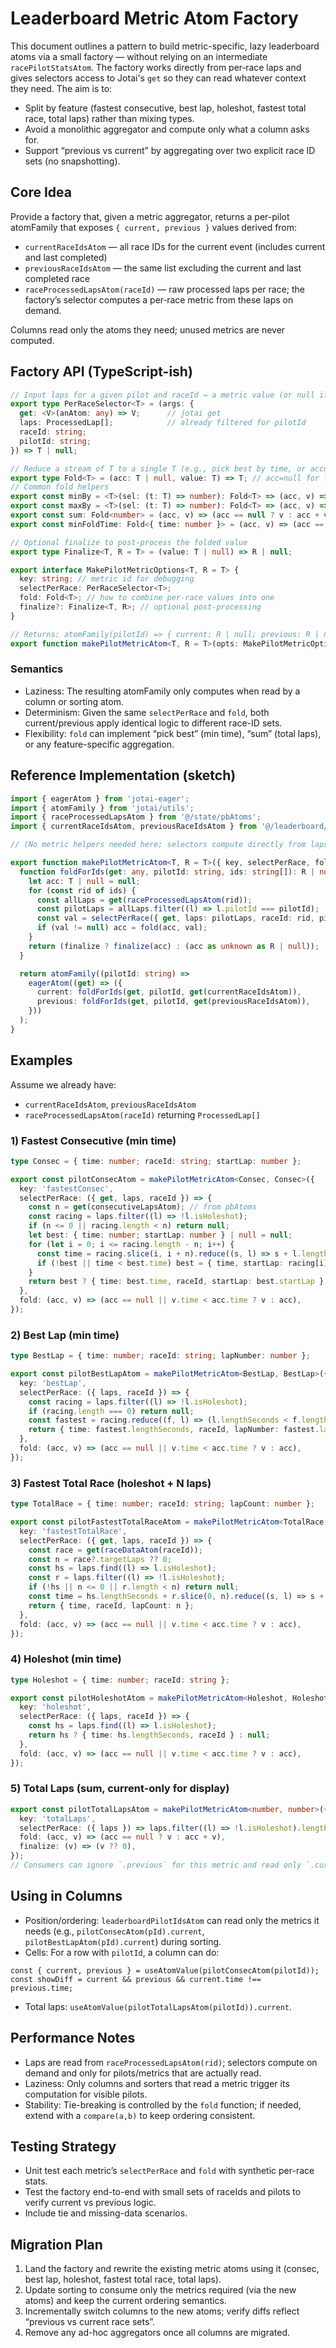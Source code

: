 # Leaderboard Metric Atom Factory

This document outlines a pattern to build metric-specific, lazy leaderboard atoms via a small factory — without relying on an intermediate `racePilotStatsAtom`. The factory works directly from per‑race laps and gives selectors access to Jotai's `get` so they can read whatever context they need. The aim is to:

- Split by feature (fastest consecutive, best lap, holeshot, fastest total race, total laps) rather than mixing types.
- Avoid a monolithic aggregator and compute only what a column asks for.
- Support “previous vs current” by aggregating over two explicit race ID sets (no snapshotting).

## Core Idea

Provide a factory that, given a metric aggregator, returns a per-pilot atomFamily that exposes `{ current, previous }` values derived from:

- `currentRaceIdsAtom` — all race IDs for the current event (includes current and last completed)
- `previousRaceIdsAtom` — the same list excluding the current and last completed race
- `raceProcessedLapsAtom(raceId)` — raw processed laps per race; the factory’s selector computes a per‑race metric from these laps on demand.

Columns read only the atoms they need; unused metrics are never computed.

## Factory API (TypeScript-ish)

```ts
// Input laps for a given pilot and raceId → a metric value (or null if not present)
export type PerRaceSelector<T> = (args: {
  get: <V>(anAtom: any) => V;      // jotai get
  laps: ProcessedLap[];            // already filtered for pilotId
  raceId: string;
  pilotId: string;
}) => T | null;

// Reduce a stream of T to a single T (e.g., pick best by time, or accumulate a sum)
export type Fold<T> = (acc: T | null, value: T) => T; // acc=null for first
// Common fold helpers
export const minBy = <T>(sel: (t: T) => number): Fold<T> => (acc, v) => (acc == null || sel(v) < sel(acc) ? v : (acc as T));
export const maxBy = <T>(sel: (t: T) => number): Fold<T> => (acc, v) => (acc == null || sel(v) > sel(acc) ? v : (acc as T));
export const sum: Fold<number> = (acc, v) => (acc == null ? v : acc + v);
export const minFoldTime: Fold<{ time: number }> = (acc, v) => (acc == null || v.time < acc.time ? v : acc);

// Optional finalize to post-process the folded value
export type Finalize<T, R = T> = (value: T | null) => R | null;

export interface MakePilotMetricOptions<T, R = T> {
  key: string; // metric id for debugging
  selectPerRace: PerRaceSelector<T>;
  fold: Fold<T>; // how to combine per-race values into one
  finalize?: Finalize<T, R>; // optional post-processing
}

// Returns: atomFamily(pilotId) => { current: R | null; previous: R | null }
export function makePilotMetricAtom<T, R = T>(opts: MakePilotMetricOptions<T, R>): AtomFamily<string, { current: R | null; previous: R | null }>;
```

### Semantics

- Laziness: The resulting atomFamily only computes when read by a column or sorting atom.
- Determinism: Given the same `selectPerRace` and `fold`, both current/previous apply identical logic to different race-ID sets.
- Flexibility: `fold` can implement “pick best” (min time), “sum” (total laps), or any feature-specific aggregation.

## Reference Implementation (sketch)

```ts
import { eagerAtom } from 'jotai-eager';
import { atomFamily } from 'jotai/utils';
import { raceProcessedLapsAtom } from '@/state/pbAtoms';
import { currentRaceIdsAtom, previousRaceIdsAtom } from '@/leaderboard/leaderboard-atoms';

// (No metric helpers needed here; selectors compute directly from laps and can read atoms via `get`.)

export function makePilotMetricAtom<T, R = T>({ key, selectPerRace, fold, finalize }: MakePilotMetricOptions<T, R>) {
  function foldForIds(get: any, pilotId: string, ids: string[]): R | null {
    let acc: T | null = null;
    for (const rid of ids) {
      const allLaps = get(raceProcessedLapsAtom(rid));
      const pilotLaps = allLaps.filter((l) => l.pilotId === pilotId);
      const val = selectPerRace({ get, laps: pilotLaps, raceId: rid, pilotId });
      if (val != null) acc = fold(acc, val);
    }
    return (finalize ? finalize(acc) : (acc as unknown as R | null));
  }

  return atomFamily((pilotId: string) =>
    eagerAtom((get) => ({
      current: foldForIds(get, pilotId, get(currentRaceIdsAtom)),
      previous: foldForIds(get, pilotId, get(previousRaceIdsAtom)),
    }))
  );
}
```

## Examples

Assume we already have:
- `currentRaceIdsAtom`, `previousRaceIdsAtom`
- `raceProcessedLapsAtom(raceId)` returning `ProcessedLap[]`

### 1) Fastest Consecutive (min time)

```ts
type Consec = { time: number; raceId: string; startLap: number };

export const pilotConsecAtom = makePilotMetricAtom<Consec, Consec>({
  key: 'fastestConsec',
  selectPerRace: ({ get, laps, raceId }) => {
    const n = get(consecutiveLapsAtom); // from pbAtoms
    const racing = laps.filter((l) => !l.isHoleshot);
    if (n <= 0 || racing.length < n) return null;
    let best: { time: number; startLap: number } | null = null;
    for (let i = 0; i <= racing.length - n; i++) {
      const time = racing.slice(i, i + n).reduce((s, l) => s + l.lengthSeconds, 0);
      if (!best || time < best.time) best = { time, startLap: racing[i].lapNumber };
    }
    return best ? { time: best.time, raceId, startLap: best.startLap } : null;
  },
  fold: (acc, v) => (acc == null || v.time < acc.time ? v : acc),
});
```

### 2) Best Lap (min time)

```ts
type BestLap = { time: number; raceId: string; lapNumber: number };

export const pilotBestLapAtom = makePilotMetricAtom<BestLap, BestLap>({
  key: 'bestLap',
  selectPerRace: ({ laps, raceId }) => {
    const racing = laps.filter((l) => !l.isHoleshot);
    if (racing.length === 0) return null;
    const fastest = racing.reduce((f, l) => (l.lengthSeconds < f.lengthSeconds ? l : f));
    return { time: fastest.lengthSeconds, raceId, lapNumber: fastest.lapNumber };
  },
  fold: (acc, v) => (acc == null || v.time < acc.time ? v : acc),
});
```

### 3) Fastest Total Race (holeshot + N laps)

```ts
type TotalRace = { time: number; raceId: string; lapCount: number };

export const pilotFastestTotalRaceAtom = makePilotMetricAtom<TotalRace, TotalRace>({
  key: 'fastestTotalRace',
  selectPerRace: ({ get, laps, raceId }) => {
    const race = get(raceDataAtom(raceId));
    const n = race?.targetLaps ?? 0;
    const hs = laps.find((l) => l.isHoleshot);
    const r = laps.filter((l) => !l.isHoleshot);
    if (!hs || n <= 0 || r.length < n) return null;
    const time = hs.lengthSeconds + r.slice(0, n).reduce((s, l) => s + l.lengthSeconds, 0);
    return { time, raceId, lapCount: n };
  },
  fold: (acc, v) => (acc == null || v.time < acc.time ? v : acc),
});
```

### 4) Holeshot (min time)

```ts
type Holeshot = { time: number; raceId: string };

export const pilotHoleshotAtom = makePilotMetricAtom<Holeshot, Holeshot>({
  key: 'holeshot',
  selectPerRace: ({ laps, raceId }) => {
    const hs = laps.find((l) => l.isHoleshot);
    return hs ? { time: hs.lengthSeconds, raceId } : null;
  },
  fold: (acc, v) => (acc == null || v.time < acc.time ? v : acc),
});
```

### 5) Total Laps (sum, current-only for display)

```ts
export const pilotTotalLapsAtom = makePilotMetricAtom<number, number>({
  key: 'totalLaps',
  selectPerRace: ({ laps }) => laps.filter((l) => !l.isHoleshot).length,
  fold: (acc, v) => (acc == null ? v : acc + v),
  finalize: (v) => (v ?? 0),
});
// Consumers can ignore `.previous` for this metric and read only `.current`.
```

## Using in Columns

- Position/ordering: `leaderboardPilotIdsAtom` can read only the metrics it needs (e.g., `pilotConsecAtom(pId).current`, `pilotBestLapAtom(pId).current`) during sorting.
- Cells: For a row with `pilotId`, a column can do:

```tsx
const { current, previous } = useAtomValue(pilotConsecAtom(pilotId));
const showDiff = current && previous && current.time !== previous.time;
```

- Total laps: `useAtomValue(pilotTotalLapsAtom(pilotId)).current`.

## Performance Notes

- Laps are read from `raceProcessedLapsAtom(rid)`; selectors compute on demand and only for pilots/metrics that are actually read.
- Laziness: Only columns and sorters that read a metric trigger its computation for visible pilots.
- Stability: Tie-breaking is controlled by the `fold` function; if needed, extend with a `compare(a,b)` to keep ordering consistent.

## Testing Strategy

- Unit test each metric’s `selectPerRace` and `fold` with synthetic per-race stats.
- Test the factory end-to-end with small sets of raceIds and pilots to verify current vs previous logic.
- Include tie and missing-data scenarios.

## Migration Plan

1) Land the factory and rewrite the existing metric atoms using it (consec, best lap, holeshot, fastest total race, total laps).
2) Update sorting to consume only the metrics required (via the new atoms) and keep the current ordering semantics.
3) Incrementally switch columns to the new atoms; verify diffs reflect “previous vs current race sets”.
4) Remove any ad-hoc aggregators once all columns are migrated.
